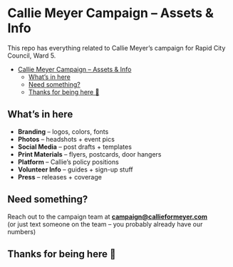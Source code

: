 # Callie Meyer Campaign – Assets & Info

This repo has everything related to Callie Meyer’s campaign for Rapid City Council, Ward 5.

- [Callie Meyer Campaign – Assets \& Info](#callie-meyer-campaign--assets--info)
  - [What’s in here](#whats-in-here)
  - [Need something?](#need-something)
  - [Thanks for being here 💛](#thanks-for-being-here-)


## What’s in here

- **Branding** – logos, colors, fonts  
- **Photos** – headshots + event pics  
- **Social Media** – post drafts + templates  
- **Print Materials** – flyers, postcards, door hangers  
- **Platform** – Callie’s policy positions  
- **Volunteer Info** – guides + sign-up stuff  
- **Press** – releases + coverage

## Need something?

Reach out to the campaign team at **campaign@callieformeyer.com**  
(or just text someone on the team – you probably already have our numbers)

## Thanks for being here 💛
